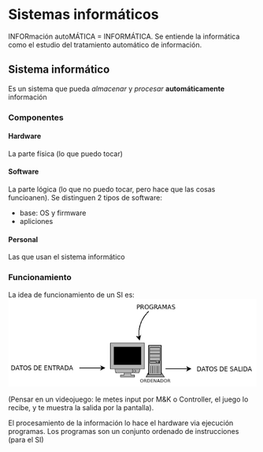 # Sistemas informáticos
INFORmación autoMÁTICA = INFORMÁTICA. 
Se entiende la informática como el estudio del tratamiento automático
de información.

## Sistema informático
Es un sistema que pueda *almacenar* y *procesar* **automáticamente**
información

### Componentes
#### Hardware
La parte física (lo que puedo tocar)

#### Software
La parte lógica (lo que no puedo tocar, pero hace que las cosas funcioanen).
Se distinguen 2 tipos de software:
- base: OS y firmware
- apliciones

#### Personal
Las que usan el sistema informático

### Funcionamiento
La idea de funcionamiento de un SI es:<br/>
![funcionamiento SI](/Apuntes/images/funcionamiento-SI.png "Funcionamiento SI")

(Pensar en un videojuego: le metes input por M&K o Controller, el juego lo 
recibe, y te muestra la salida por la pantalla).

El procesamiento de la información lo hace el hardware via ejecución programas.
Los programas son un conjunto ordenado de instrucciones (para el SI)